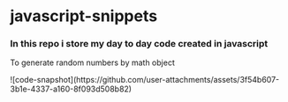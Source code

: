 # javascript-snippets
<h3>In this repo i store my day to day code created in javascript</h3>

<p>To generate random numbers by math object</p>
![code-snapshot](https://github.com/user-attachments/assets/3f54b607-3b1e-4337-a160-8f093d508b82)

